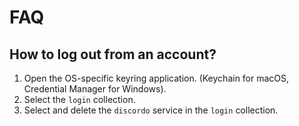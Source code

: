 # FAQ

## How to log out from an account?

1. Open the OS-specific keyring application. (Keychain for macOS, Credential Manager for Windows).
2. Select the `login` collection.
3. Select and delete the `discordo` service in the `login` collection.
